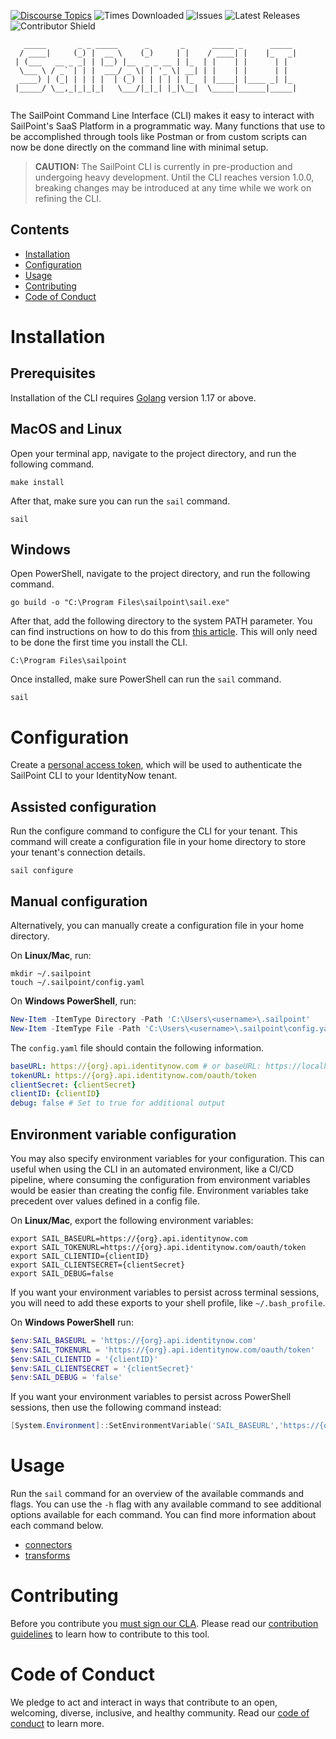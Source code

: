 [![Discourse Topics][discourse-shield]][discourse-url]
![Times Downloaded][downloads-shield]
![Issues][issues-shield]
![Latest Releases][release-shield]
![Contributor Shield][contributor-shield]

[discourse-shield]: https://img.shields.io/discourse/topics?label=Discuss%20This%20Tool&server=https%3A%2F%2Fdeveloper.sailpoint.com%2Fdiscuss
[discourse-url]: https://developer.sailpoint.com/discuss/tag/cli
[downloads-shield]: https://img.shields.io/github/downloads/sailpoint-oss/sailpoint-cli/total?label=Downloads
[issues-shield]:https://img.shields.io/github/issues/sailpoint-oss/sailpoint-cli?label=Issues
[release-shield]: https://img.shields.io/github/v/release/sailpoint-oss/sailpoint-cli?label=Current%20Release
[contributor-shield]:https://img.shields.io/github/contributors/sailpoint-oss/sailpoint-cli?label=Contributors

```
   _____       _ _ _____      _       _      _____ _      _____ 
  / ____|     (_) |  __ \    (_)     | |    / ____| |    |_   _|
 | (___   __ _ _| | |__) |__  _ _ __ | |_  | |    | |      | |  
  \___ \ / _` | | |  ___/ _ \| | '_ \| __| | |    | |      | |  
  ____) | (_| | | | |  | (_) | | | | | |_  | |____| |____ _| |_ 
 |_____/ \__,_|_|_|_|   \___/|_|_| |_|\__|  \_____|______|_____|
                                                                
```

The SailPoint Command Line Interface (CLI) makes it easy to interact with SailPoint's SaaS Platform in a programmatic way.  Many functions that use to be accomplished through tools like Postman or from custom scripts can now be done directly on the command line with minimal setup.

> **CAUTION:** The SailPoint CLI is currently in pre-production and undergoing heavy development.  Until the CLI reaches version 1.0.0, breaking changes may be introduced at any time while we work on refining the CLI.

## Contents

- [Installation](#installation)
- [Configuration](#configuration)
- [Usage](#usage)
- [Contributing](#contributing)
- [Code of Conduct](#code-of-conduct)

# Installation

## Prerequisites

Installation of the CLI requires [Golang](https://go.dev/doc/install) version 1.17 or above.

## MacOS and Linux

Open your terminal app, navigate to the project directory, and run the following command.

```shell
make install
```

After that, make sure you can run the `sail` command.

```shell
sail
```

## Windows

Open PowerShell, navigate to the project directory, and run the following command.

```shell
go build -o "C:\Program Files\sailpoint\sail.exe"
```

After that, add the following directory to the system PATH parameter. You can find instructions on how to do this from [this article](https://medium.com/@kevinmarkvi/how-to-add-executables-to-your-path-in-windows-5ffa4ce61a53). This will only need to be done the first time you install the CLI.

```text
C:\Program Files\sailpoint
```

Once installed, make sure PowerShell can run the `sail` command.

```shell
sail
```

# Configuration

Create a [personal access token](https://developer.sailpoint.com/idn/api/authentication#personal-access-tokens), which will be used to authenticate the SailPoint CLI to your IdentityNow tenant.

## Assisted configuration

Run the configure command to configure the CLI for your tenant.  This command will create a configuration file in your home directory to store your tenant's connection details.

```shell
sail configure
```

## Manual configuration

Alternatively, you can manually create a configuration file in your home directory.

On **Linux/Mac**, run:

```shell
mkdir ~/.sailpoint
touch ~/.sailpoint/config.yaml
```

On **Windows PowerShell**, run:

```powershell
New-Item -ItemType Directory -Path 'C:\Users\<username>\.sailpoint'
New-Item -ItemType File -Path 'C:\Users\<username>\.sailpoint\config.yaml' 
```

The `config.yaml` file should contain the following information.

```yaml
baseURL: https://{org}.api.identitynow.com # or baseURL: https://localhost:7100
tokenURL: https://{org}.api.identitynow.com/oauth/token
clientSecret: {clientSecret}
clientID: {clientID}
debug: false # Set to true for additional output
```

## Environment variable configuration

You may also specify environment variables for your configuration.  This can useful when using the CLI in an automated environment, like a CI/CD pipeline, where consuming the configuration from environment variables would be easier than creating the config file.  Environment variables take precedent over values defined in a config file.

On **Linux/Mac**, export the following environment variables:

```shell
export SAIL_BASEURL=https://{org}.api.identitynow.com
export SAIL_TOKENURL=https://{org}.api.identitynow.com/oauth/token
export SAIL_CLIENTID={clientID}
export SAIL_CLIENTSECRET={clientSecret}
export SAIL_DEBUG=false
```

If you want your environment variables to persist across terminal sessions, you will need to add these exports to your shell profile, like `~/.bash_profile`.

On **Windows PowerShell** run:

```powershell
$env:SAIL_BASEURL = 'https://{org}.api.identitynow.com'
$env:SAIL_TOKENURL = 'https://{org}.api.identitynow.com/oauth/token'
$env:SAIL_CLIENTID = '{clientID}'
$env:SAIL_CLIENTSECRET = '{clientSecret}'
$env:SAIL_DEBUG = 'false'
```

If you want your environment variables to persist across PowerShell sessions, then use the following command instead:

```powershell
[System.Environment]::SetEnvironmentVariable('SAIL_BASEURL','https://{org}.api.identitynow.com')
```

# Usage

Run the `sail` command for an overview of the available commands and flags.  You can use the `-h` flag with any available command to see additional options available for each command. You can find more information about each command below.

- [connectors](./cmd/connector/README.md)
- [transforms](./cmd/transform/README.md)

# Contributing

Before you contribute you [must sign our CLA](https://cla-assistant.io/sailpoint-oss/sailpoint-cli). Please read our [contribution guidelines](https://github.com/sailpoint-oss/sailpoint-cli/blob/main/CONTRIBUTING.md) to learn how to contribute to this tool.

# Code of Conduct

We pledge to act and interact in ways that contribute to an open, welcoming, diverse, inclusive, and healthy community. Read our [code of conduct](https://github.com/sailpoint-oss/sailpoint-cli/blob/main/CODE_OF_CONDUCT.md) to learn more.
